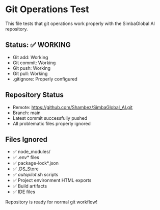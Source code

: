 # Git Operations Test

This file tests that git operations work properly with the SimbaGlobal AI repository.

## Status: ✅ WORKING

- Git add: Working
- Git commit: Working  
- Git push: Working
- Git pull: Working
- .gitignore: Properly configured

## Repository Status
- Remote: https://github.com/Shambez/SimbaGlobal_AI.git
- Branch: main
- Latest commit successfully pushed
- All problematic files properly ignored

## Files Ignored
- ✅ node_modules/
- ✅ .env* files
- ✅ package-lock*.json
- ✅ .DS_Store
- ✅ *autopilot*.sh scripts
- ✅ Project environment HTML exports
- ✅ Build artifacts
- ✅ IDE files

Repository is ready for normal git workflow!
